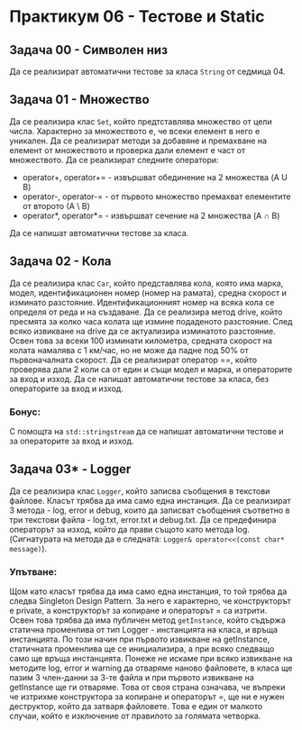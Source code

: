 # Практикум 06 - Тестове и Static

## Задача 00 - Символен низ
Да се реализират автоматични тестове за класа `String` от седмица 04.

## Задача 01 - Множество
Да се реализира клас `Set`, който предтставлява множество от цели числа. Характерно за множеството е, че всеки елемент в него е уникален. Да се реализират методи за добавяне и премахване на елемент от множеството и проверка дали елемент е част от множеството. Да се реализират следните оператори:
- operator+, operator+= - извършват обединение на 2 множества (A U B)
- operator-, operator-= - от първото множество премахват елементите от второто (А \ B)
- operator*, operator*= - извършват сечение на 2 множества (A ∩ B)

Да се напишат автоматични тестове за класа.

## Задача 02 - Кола
Да се реализира клас `Car`, който представлява кола, която има марка, модел, идентификационен номер (номер на рамата), средна скорост и изминато разстояние. Идентификационният номер на всяка кола се определя от реда и на създаване. Да се реализира метод drive, който пресмята за колко часа колата ще измине подаденото разстояние. След всяко извикване на drive да се актуализира изминатото разстояние. Освен това за всеки 100 изминати километра, средната скорост на колата намалява с 1 км/час, но не може да падне под 50% от първоначалната скорост. Да се реализират оператор ==, който проверява дали 2 коли са от един и същи модел и марка, и операторите за вход и изход. Да се напишат автоматични тестове за класа, без операторите за вход и изход.

### Бонус:
С помощта на `std::stringstream` да се напишат автоматични тестове и за операторите за вход и изход.

## Задача 03* - Logger
Да се реализира клас `Logger`, който записва съобщения в текстови файлове. Класът трябва да има само една инстанция. Да се реализират 3 метода - log, error и debug, които да записват съобщения съответно в три текстови файла - log.txt, error.txt и debug.txt. Да се предефинира операторът за изход, който да прави същото като метода log. (Сигнатурата на метода да е следната: `Logger& operator<<(const char* message)`).

### Упътване:
Щом като класът трябва да има само една инстанция, то той трябва да следва Singleton Design Pattern. За него е характерно, че конструкторът е private, а конструкторът за копиране и операторът = са изтрити. Освен това трябва да има публичен метод `getInstance`, който съдържа статична променлива от тип Logger - инстанцията на класа, и връща инстанцията. По този начин при първото извикване на getInstance, статичната променлива ще се инициализира, а при всяко следващо само ще връща инстанцията. Понеже не искаме при всяко извикване на методите log, error и warning да отваряме наново файловете, в класа ще пазим 3 член-данни за 3-те файла и при първото извикване на getInstance ще ги отваряме. Това от своя страна означава, че въпреки че изтрихме конструктора за копиране и операторът =, ще ни е нужен деструктор, който да затваря файловете. Това е един от малкото случаи, който е изключение от правилото за голямата четворка.
